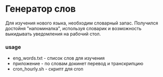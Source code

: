 # Генератор слов

Для изучения нового языка, необходим словарный запас. Получился достойня "напоминалка", используя словарик и возможность выкидывать уведомления на рабочий стол.

### usage

- eng_words.txt - список слов для изучения
- приложение - по словам докинет перевод и транскрипцию
- cron_hourly.sh - скрипт для cron
